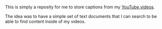This is simply a reposity for me to store captions from my [YouTube videos](http://youtube.kitokeboo.com).

The idea was to have a simple set of text documents that I can search to be able to find content inside of my videos.
